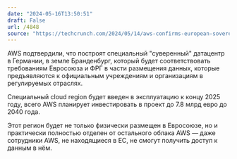 ```yaml
---
date: "2024-05-16T13:50:51"
draft: False
url: /4848
source: "https://techcrunch.com/2024/05/14/aws-confirms-european-sovereign-cloud-to-launch-in-germany-by-2025-plans-e7-8b-investment-over-15-years/"
---
```


AWS подтвердили, что построят специальный "суверенный" датацентр в Германии, в земле Бранденбург, который будет соответствовать требованиям Евросоюза и ФРГ в части размещения данных, которые предъявляются к официальным учреждениям и организациям в регулируемых отраслях.

Специальный cloud region будет введен в эксплуатацию к концу 2025 году, всего AWS планирует инвестировать в проект до 7.8 млрд евро до 2040 года.

Этот регион будет не только физически размещен в Евросоюзе, но и практически полностью отделен от остального облака AWS — даже сотрудники AWS, не находящиеся в ЕС, не смогут получить доступ к данным в нём.
